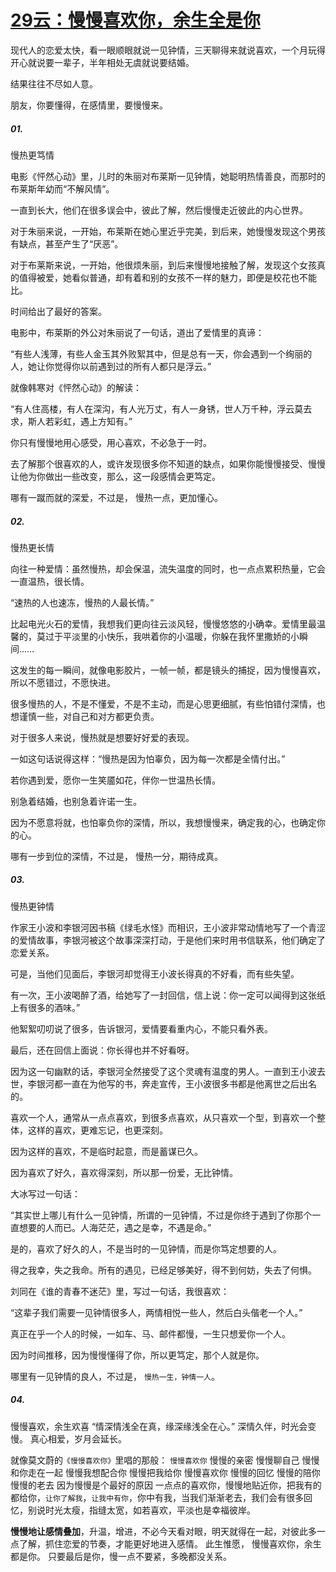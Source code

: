 # [29云：慢慢喜欢你，余生全是你](https://github.com/platojobs/SFLOG/issues/29)

现代人的恋爱太快，看一眼顺眼就说一见钟情，三天聊得来就说喜欢，一个月玩得开心就说要一辈子，半年相处无虞就说要结婚。

结果往往不尽如人意。

朋友，你要懂得，在感情里，要慢慢来。

##### 01.
慢热更笃情

电影《怦然心动》里，儿时的朱丽对布莱斯一见钟情，她聪明热情善良，而那时的布莱斯年幼而“不解风情”。

一直到长大，他们在很多误会中，彼此了解，然后慢慢走近彼此的内心世界。

对于朱丽来说，一开始，布莱斯在她心里近乎完美，到后来，她慢慢发现这个男孩有缺点，甚至产生了“厌恶”。

对于布莱斯来说，一开始，他很烦朱丽，到后来慢慢地接触了解，发现这个女孩真的值得被爱，她看似普通，却有着和别的女孩不一样的魅力，即便是校花也不能比。

时间给出了最好的答案。

电影中，布莱斯的外公对朱丽说了一句话，道出了爱情里的真谛：

“有些人浅薄，有些人金玉其外败絮其中，但是总有一天，你会遇到一个绚丽的人，她让你觉得你以前遇到过的所有人都只是浮云。”

就像韩寒对《怦然心动》的解读：

“有人住高楼，有人在深沟，有人光万丈，有人一身锈，世人万千种，浮云莫去求，斯人若彩虹，遇上方知有。”

你只有慢慢地用心感受，用心喜欢，不必急于一时。

去了解那个很喜欢的人，或许发现很多你不知道的缺点，如果你能慢慢接受、慢慢让他为你做出一些改变，那么，这一段感情会更笃定。

哪有一蹴而就的深爱，不过是，
慢热一点，更加懂心。

##### 02.
慢热更长情

向往一种爱情：虽然慢热，却会保温，流失温度的同时，也一点点累积热量，它会一直温热，很长情。

“速热的人也速冻，慢热的人最长情。”

比起电光火石的爱情，我想我们更向往云淡风轻，慢慢悠悠的小确幸。爱情里最温馨的，莫过于平淡里的小快乐，我哄着你的小温暖，你躲在我怀里撒娇的小瞬间……

这发生的每一瞬间，就像电影胶片，一帧一帧，都是镜头的捕捉，因为慢慢喜欢，所以不愿错过，不愿快进。

很多慢热的人，不是不懂爱，不是不主动，而是心思更细腻，有些怕错付深情，也想谨慎一些，对自己和对方都更负责。

对于很多人来说，慢热就是想要好好爱的表现。

一如这句话说得这样：“慢热是因为怕辜负，因为每一次都是全情付出。”

若你遇到爱，愿你一生笑靥如花，伴你一世温热长情。

别急着结婚，也别急着许诺一生。

因为不愿意将就，也怕辜负你的深情，所以，我想慢慢来，确定我的心，也确定你的心。

哪有一步到位的深情，不过是，
慢热一分，期待成真。

##### 03.
慢热更钟情

作家王小波和李银河因书稿《绿毛水怪》而相识，王小波非常动情地写了一个青涩的爱情故事，李银河被这个故事深深打动，于是他们来时用书信联系，他们确定了恋爱关系。

可是，当他们见面后，李银河却觉得王小波长得真的不好看，而有些失望。

有一次，王小波喝醉了酒，给她写了一封回信，信上说：你一定可以闻得到这张纸上有很多的酒味。”

他絮絮叨叨说了很多，告诉银河，爱情要看重内心，不能只看外表。

最后，还在回信上面说：你长得也并不好看呀。

因为这一句幽默的话，李银河全然接受了这个灵魂有温度的男人。一直到王小波去世，李银河都一直在为他写的书，奔走宣传，王小波很多书都是他离世之后出名的。

喜欢一个人，通常从一点点喜欢，到很多点喜欢，从只喜欢一个型，到喜欢一个整体，这样的喜欢，更难忘记，也更深刻。

因为这样的喜欢，不是临时起意，而是蓄谋已久。

因为喜欢了好久，喜欢得深刻，所以那一份爱，无比钟情。

大冰写过一句话：

“其实世上哪儿有什么一见钟情，所谓的一见钟情，不过是你终于遇到了你那个一直想要的人而已。人海茫茫，遇之是幸，不遇是命。”

是的，喜欢了好久的人，不是当时的一见钟情，而是你笃定想要的人。

得之我幸，失之我命。所有的遇见，已经足够美好，得不到何妨，失去了何惧。

刘同在《谁的青春不迷茫》里，写过一句话，我很喜欢：

“这辈子我们需要一见钟情很多人，两情相悦一些人，然后白头偕老一个人。”

真正在乎一个人的时候，一如车、马、邮件都慢，一生只想爱你一个人。

因为时间推移，因为慢慢懂得了你，所以更笃定，那个人就是你。

哪里有一见钟情的良人，不过是，
`慢热一生，钟情一人`。 

##### 04. 
慢慢喜欢，余生欢喜 “情深情浅全在真，缘深缘浅全在心。” 深情久伴，时光会变慢。 真心相爱，岁月会延长。 

就像莫文蔚的`《慢慢喜欢你》`里唱的那般： `慢慢喜欢你` 慢慢的亲密 慢慢聊自己 慢慢和你走在一起 慢慢我想配合你 慢慢把我给你 慢慢喜欢你 慢慢的回忆 慢慢的陪你慢慢的老去 因为慢慢是个最好的原因 一点点的喜欢你，慢慢地贴近你，把我有的都给你，`让你了解我`，`让我中有你`，你中有我，当我们渐渐老去，我们会有很多回忆，别说时光太瘦，指缝太宽，如若喜欢，平淡也是幸福彼岸。 

**慢慢地让感情叠加**，升温，增进，不必今天看对眼，明天就得在一起，对彼此多一点了解，抓住恋爱的节奏，才能更好地进入感情。 此生惟愿， 慢慢喜欢你，余生都是你。 只要最后是你，慢一点不要紧，多晚都没关系。 
